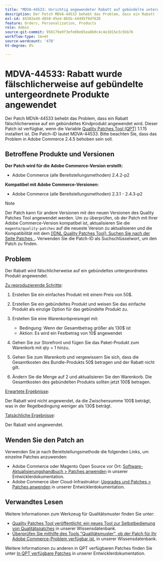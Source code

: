 ```yaml
---
title: "MDVA-44533: Unrichtig angewendeter Rabatt auf gebündelte untergeordnete Produkte"
description: Der Patch MDVA-44533 behebt das Problem, dass ein Rabatt fälschlicherweise auf ein gebündeltes Kindprodukt angewendet wird. Dieser Patch ist verfügbar, wenn das [Quality Patches Tool (QPT)](/help/announcements/adobe-commerce-announcements/magento-quality-patches-released-new-tool-to-self-serve-quality-patches.md) 1.1.15 installiert ist. Die Patch-ID lautet MDVA-44533. Bitte beachten Sie, dass das Problem in Adobe Commerce 2.4.5 behoben sein soll.
exl-id: 84302ed4-d850-45e4-8b5b-44495f9df820
feature: Orders, Personalization, Products
role: Admin
source-git-commit: 958179e0f3efe08e65ea8b0c4c4e1015e3c5bb76
workflow-type: tm+mt
source-wordcount: '478'
ht-degree: 0%

---
```


# MDVA-44533: Rabatt wurde fälschlicherweise auf gebündelte untergeordnete Produkte angewendet

Der Patch MDVA-44533 behebt das Problem, dass ein Rabatt fälschlicherweise auf ein gebündeltes Kindprodukt angewendet wird. Dieser Patch ist verfügbar, wenn die Variable [Quality Patches Tool (QPT)](/help/announcements/adobe-commerce-announcements/magento-quality-patches-released-new-tool-to-self-serve-quality-patches.md) 1.1.15 installiert ist. Die Patch-ID lautet MDVA-44533. Bitte beachten Sie, dass das Problem in Adobe Commerce 2.4.5 behoben sein soll.

## Betroffene Produkte und Versionen

**Der Patch wird für die Adobe Commerce-Version erstellt:**

* Adobe Commerce (alle Bereitstellungsmethoden) 2.4.2-p2

**Kompatibel mit Adobe Commerce-Versionen:**

* Adobe Commerce (alle Bereitstellungsmethoden) 2.3.1 - 2.4.3-p2

>[!NOTE]
>
>Der Patch kann für andere Versionen mit den neuen Versionen des Quality Patches Tool angewendet werden. Um zu überprüfen, ob der Patch mit Ihrer Adobe Commerce-Version kompatibel ist, aktualisieren Sie die `magento/quality-patches` auf die neueste Version zu aktualisieren und die Kompatibilität mit dem [[!DNL Quality Patches Tool]: Suchen Sie nach der Seite Patches .](https://devdocs.magento.com/quality-patches/tool.html#patch-grid). Verwenden Sie die Patch-ID als Suchschlüsselwort, um den Patch zu finden.

## Problem

Der Rabatt wird fälschlicherweise auf ein gebündeltes untergeordnetes Produkt angewendet.

<u>Zu reproduzierende Schritte</u>:

1. Erstellen Sie ein einfaches Produkt mit einem Preis von 50$.
1. Erstellen Sie ein gebündeltes Produkt und weisen Sie das einfache Produkt als einzige Option für das gebündelte Produkt zu.
1. Erstellen Sie eine Warenkorbpreisregel mit:

   * Bedingung: Wenn der Gesamtbetrag größer als 130$ ist
   * Aktion: Es wird ein Festbetrag von 10$ angewendet

1. Gehen Sie zur Storefront und fügen Sie das Paket-Produkt zum Warenkorb mit qty = 1 hinzu.
1. Gehen Sie zum Warenkorb und vergewissern Sie sich, dass die Gesamtkosten des Bundle-Produkts 50$ betragen und der Rabatt nicht gilt.
1. Ändern Sie die Menge auf 2 und aktualisieren Sie den Warenkorb. Die Gesamtkosten des gebündelten Produkts sollten jetzt 100$ betragen.

<u>Erwartete Ergebnisse</u>:

Der Rabatt wird nicht angewendet, da die Zwischensumme 100\$ beträgt, was in der Regelbedingung weniger als 130\$ beträgt.

<u>Tatsächliche Ergebnisse</u>:

Der Rabatt wird angewendet.

## Wenden Sie den Patch an

Verwenden Sie je nach Bereitstellungsmethode die folgenden Links, um einzelne Patches anzuwenden:

* Adobe Commerce oder Magento Open Source vor Ort: [Software-Aktualisierungshandbuch > Patches anwenden](https://devdocs.magento.com/guides/v2.4/comp-mgr/patching/mqp.html) in unserer Entwicklerdokumentation.
* Adobe Commerce über Cloud-Infrastruktur: [Upgrades und Patches > Patches anwenden](https://devdocs.magento.com/cloud/project/project-patch.html) in unserer Entwicklerdokumentation.

## Verwandtes Lesen

Weitere Informationen zum Werkzeug für Qualitätsmuster finden Sie unter:

* [Quality Patches Tool veröffentlicht: ein neues Tool zur Selbstbedienung von Qualitätspatches](/help/announcements/adobe-commerce-announcements/magento-quality-patches-released-new-tool-to-self-serve-quality-patches.md) in unserer Wissensdatenbank.
* [Überprüfen Sie mithilfe des Tools &quot;Qualitätsmuster&quot;, ob der Patch für Ihr Adobe Commerce-Problem verfügbar ist.](/help/support-tools/patches-available-in-qpt-tool/check-patch-for-magento-issue-with-magento-quality-patches.md) in unserer Wissensdatenbank.

Weitere Informationen zu anderen in QPT verfügbaren Patches finden Sie unter [In QPT verfügbare Patches](https://devdocs.magento.com/quality-patches/tool.html#patch-grid) in unserer Entwicklerdokumentation.
